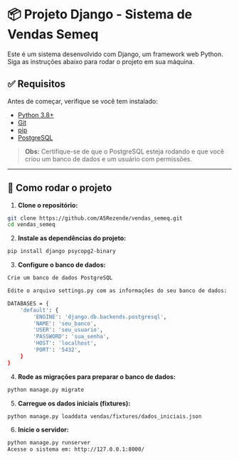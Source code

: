 # 📦 Projeto Django - Sistema de Vendas Semeq

Este é um sistema desenvolvido com Django, um framework web Python. Siga as instruções abaixo para rodar o projeto em sua máquina.

## ✅ Requisitos

Antes de começar, verifique se você tem instalado:

- [Python 3.8+](https://www.python.org/downloads/)
- [Git](https://git-scm.com/)
- [pip](https://pip.pypa.io/en/stable/)
- [PostgreSQL](https://www.postgresql.org/download/)

> **Obs:** Certifique-se de que o PostgreSQL esteja rodando e que você criou um banco de dados e um usuário com permissões.

---

## 🚀 Como rodar o projeto

1. **Clone o repositório:**

```bash
git clone https://github.com/A5Rezende/vendas_semeq.git
cd vendas_semeq
```

2. **Instale as dependências do projeto:**

```bash
pip install django psycopg2-binary
```

3. **Configure o banco de dados:**

```bash
Crie um banco de dados PostgreSQL

Edite o arquivo settings.py com as informações do seu banco de dados:

DATABASES = {
    'default': {
        'ENGINE': 'django.db.backends.postgresql',
        'NAME': 'seu_banco',
        'USER': 'seu_usuario',
        'PASSWORD': 'sua_senha',
        'HOST': 'localhost',
        'PORT': '5432',
    }
}

```

4. **Rode as migrações para preparar o banco de dados:**

```bash
python manage.py migrate
```

5. **Carregue os dados iniciais (fixtures):**

```bash
python manage.py loaddata vendas/fixtures/dados_iniciais.json
```

6. **Inicie o servidor:**

```bash
python manage.py runserver
Acesse o sistema em: http://127.0.0.1:8000/
```
